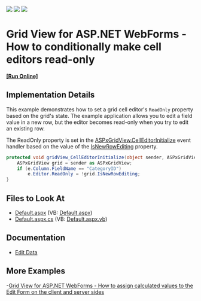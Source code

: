 <!-- default badges list -->
![](https://img.shields.io/endpoint?url=https://codecentral.devexpress.com/api/v1/VersionRange/128535020/22.1.4%2B)
[![](https://img.shields.io/badge/Open_in_DevExpress_Support_Center-FF7200?style=flat-square&logo=DevExpress&logoColor=white)](https://supportcenter.devexpress.com/ticket/details/E5116)
[![](https://img.shields.io/badge/📖_How_to_use_DevExpress_Examples-e9f6fc?style=flat-square)](https://docs.devexpress.com/GeneralInformation/403183)
<!-- default badges end -->
# Grid View for ASP.NET WebForms - How to conditionally make cell editors read-only
<!-- run online -->
**[[Run Online]](https://codecentral.devexpress.com/128535020/)**
<!-- run online end -->

## Implementation Details

This example demonstrates how to set a grid cell editor's `ReadOnly` property based on the grid's state. The example application allows you to edit a field value in a new row, but the editor becomes read-only when you try to edit an existing row.

The ReadOnly property is set in the [ASPxGridView.CellEditorInitialize](http://documentation.devexpress.com/#AspNet/DevExpressWebASPxGridViewASPxGridView_CellEditorInitializetopic) event handler based on the value of the [IsNewRowEditing](https://docs.devexpress.com/AspNet/DevExpress.Web.ASPxGridView.IsNewRowEditing) property.

```cs
protected void gridView_CellEditorInitialize(object sender, ASPxGridViewEditorEventArgs e) {
	ASPxGridView grid = sender as ASPxGridView;
	if (e.Column.FieldName == "CategoryID")
		e.Editor.ReadOnly = !grid.IsNewRowEditing;
}
```

## Files to Look At

- [Default.aspx](./CS/Solution/Default.aspx) (VB: [Default.aspx](./VB/Solution/Default.aspx))
- [Default.aspx.cs](./CS/Solution/Default.aspx.cs) (VB: [Default.aspx.vb](./VB/Solution/Default.aspx.vb))

## Documentation

- [Edit Data](https://docs.devexpress.com/AspNet/3712/components/grid-view/concepts/edit-data)

## More Examples

-[Grid View for ASP.NET WebForms - How to assign calculated values to the Edit Form on the client and server sides](https://github.com/DevExpress-Examples/aspxgridview-set-edit-form-values)